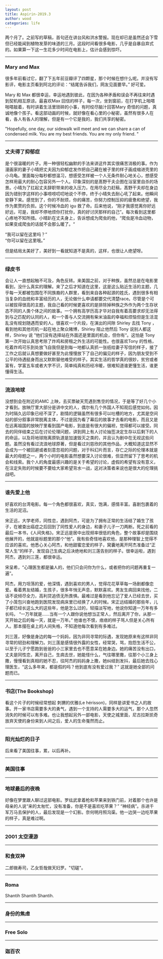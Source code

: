 ```yaml
---
layout: post
title: Aspirin-2019.3
author: wood
categories: life
---
```



两个月了。之前写的草稿，首句还在讲台风和洪水警报。现在却已是虽然还会下雪但已经能闻到植物发芽的味道的三月。这段时间看很多电影，几乎是自暴自弃式的。如果算一下这一生花多少时间在电影上，估计会感到惊吓。

------

### Mary and Max
很多年前看过它，翻了下五年前豆瓣评了四颗星，那个时候在想什么呢。并没有写影评，电影主页看到阿北的评论：“结尾告诉我们，网友见面要早。” 好可爱。

Mary 和 Max 都很幸运，幸运地遇到彼此，在因为各种矛盾和误会不再往来时遇到契机相互原谅。最喜欢Max 回信的样子，每一次，坐到窗前，在打字机上啪嗒啪嗒敲着，有时讲着生活里琐碎的小事，有时绞尽脑汁回答Mary 奇怪的问题，真诚地像个孩子。看这部动画的时候，就好像在看心里的小秘密，虽然有很多人在看，各人有各人的理解，但是有一个它是我的，我们共享的秘密。

"Hopefully, one day, our sidewalk will meet and we can share a can of condensed milk. You are my best friends. You are my only friend. "

------

### 丈夫得了抑郁症
是个很温暖的片子。用一种很轻松幽默的手法来讲这件其实很痛苦消极的事。作为漫画家的妻子小晴把丈夫因为抑郁症发作把自己藏在被子里的样子画成缩进壳里的小乌龟。里面每分每秒都想温习，想感受怎样被一个人无条件耐心地关心，想感受怎样用最大的耐心包容另外一个人。印象深刻的是髙野干夫企图在浴室里自杀的场景。小晴为了扛起丈夫辞职带来的收入压力，在用尽全力赶稿，髙野干夫却在身边因为错别字这样的小事唠唠叨叨地说个不停，终于小晴失去耐心吼了起来。他瞬间安静下来。感觉到了，你的不耐烦，你的痛苦，你努力控制压抑的疲惫和绝望，我作为累赘的负担。这个时候冷血的 igu 救了命。后来他说，“刚才我感觉离你好远好远，可是，我却不停地烦你打扰你，真的好讨厌那样的自己”。每次看到这里都心疼地不知所措。小晴趴在丈夫身上，告诉想成为爬虫的他，“爬虫是冷血动物，如果变成爬虫的话就不会那么暖了。“

“我可以留在这里吗？”
<br>“你可以留在这里哦。”

但是结局太美好了，美好到一看就知道不是真的，这样，也很让人绝望呀。

------

### 绿皮书
会让人一直想起触不可及，角色反转。来美国之前，对于种族，虽然总是在电影里看到，没什么真实的理解。来了之后才知道在这里，这是这么贴近生活的主题，几乎每一天都被包围在不同族裔的人群里，看到来自各种起源的姓氏，遇到很多有相当复杂的血统和丰富经历的人，无论做什么申请都要交代清楚race。尽管是个可以被拔得很高的主题，我自己看的时候更喜欢的是排除掉种族之外作为两个生存状态不同的人类个体之间的故事。一个拥有高学历高才华对自我有着高要求却无法得到与之匹配的认同的人，和一个善与人交流拥有柴米油盐的幸福和烦恼但是生活混乱没有规划随遇而安的人。很喜欢一个片段，在演出的间隙 Shirley 去找 Tony ，看到他和其他司机一起在地上聚众赌博，Shirley 阻止他然后 Tony 说别人都这样，Shirley 说 ”他们没有选择站在外面还是里面的机会，但你有“。这怕是 Tony 第一次开始认真思考除了炸鸡和房租之外生活的可能性。也很喜欢Tony 的性格，吃着炸鸡可乐到处放飞自我但是到每一地都认真抓一张纸给妻子写信的样子，接了工作之后就认真想要做好甚至为此慢慢放下了自己的偏见的样子，因为朋友受到不公平的待遇挺身而出又默默替他难受的样子。其实生活的哲学真的很妙，贫穷或者富有，学富五车或者大字不识，简单纯真和历经冷暖，很难知道谁更懂生活，谁更懂得生活。

------

### 流浪地球
没想到会在附近的AMC 上映，去买票破天荒遇到售空的情况，于是等了好几个小才看到。放映厅里大部分是讲中文的人，偶尔有几个外国人不知观后感觉如何。因为时隔久远印象已经不深了，剧情的逻辑虽然有很多可以吐槽的地方，尤其是空间站的部分叙事非常脱离主体，不过是因为看了幕后的故事才去看的电影，而且又是在远离祖国的放映厅里看到国产电影，到底是有很大的偏袒，觉得都可以接受。同去的同伴结束之后在讨论伦理问题，讲到网上有人讨论抽签决定生存以后剩下的人的命运，以及将地球拖离原轨道是加速毁灭之类的，并且认为剧中在无视这些问题。虽然没有看过流浪地球原著，但是看过刘慈欣的其他作品，大概知道这显然不会成为一个被回避或者刻意忽视的问题，对于科幻片而言，存亡之际的伦理本就是最大的母题之一，两个小时的电影虽然想要深入讨论很难，但显然留下了思考的机会和线索。我个人的角度最感兴趣的是关于希望的讨论，虚假的希望有没有意义，在注定失败的时候要不要给大家希望背水一战，这对决策者来说也是很大的伦理挑战吧。

------

### 谁先爱上他
好喜欢的台湾电影。每一个角色都很喜欢，真实，饱满，感情丰富。喜剧包裹着的生活的泥沼。

宋正远，大学老师，同性恋，遇到阿杰，可是为了拥有正常的生活结了婚生了孩子，在被查出癌症之后回到了同性爱人的身边，和妻子儿子一刀两断。死之前看的最后一本书，《人间失格》。宋正远是居中出现频率很低的角色，整个故事却是围绕他展开的，他就是标题里的那个“他”。我有些奇怪地喜欢他，是那种理智上觉得不应该的喜欢。他悉心关心阿杰，和他甜蜜恋爱的样子，窝囊地离开阿杰准备过“正常人生“的样子，发现自己生病之后决绝地和刘三莲告别的样子。很幸运啦，遇到阿杰，遇到刘三莲，都很幸运。

宋呈希，“心理医生都是骗人的，他们只会问你为什么，或者把你的问题再重复一遍”。

阿杰，用力坦荡的爱，他深情，遇到喜欢的男人，觉得花花草草每一场剧都像恋爱。看着男友结婚，生孩子，很多年悄无声息，默默喜欢。男友生病回来找他，二话不说倾尽全力，高利贷追债无所畏惧。最难过是看到他忘记了爱人已经去世，买了小笼包兴奋地跑到医院发现病床里已经换了人的时候。宋正远结婚的那些年，儿子都已经长这么大的这些年，他是怎么过的，轻描淡写地，他说你知道一万年有多长吗， “一万年就是……当有一个人跟你说他想当正常人，然后离开了你，从那一天开始之后的每一天，就是一万年。” 他谁也不恨，痞痞的样子骂人但是关心所有人。那本摆在桌上的人间失格，不知道他每次看到有多难过。

刘三莲，好像是身边的每一个妈妈，因为非同寻常的际遇，发现她原来有这样非同寻常的韧劲和理解力。刘三莲是感情很外露的女性，经常哭，骂，抱怨生活不公，以至于儿子宁愿跑到爸爸的小三家里去也不愿意呆在她身边。她的痛苦没有出口，丈夫是同性恋，离开自己，生病去世，她能怪什么，气往哪里撒，往那个小三身上撒，慢慢看到真相的她不忍，往阿杰的妈妈身上撒，她纠结到发抖，最后她去找心理医生，“这么多年来，都是假的吗？他到底有没有爱过我？” 这就是她全部的问题而已。

------

### 书店(The Bookshop)
看这个片子的时候经常想起 刺猬的优雅(Le hérisson)，同样是讲爱书之人的故事。开一家书店需要多大的勇气，遇到一个支持的人需要多大的运气，那个人忽然消失的时候可以有多难。也让我想起另外一部电影，天使之城里面，尼古拉斯凯奇放弃天使的身份来到人间之后，爱人的生命戛然而止。

------

### 阳光灿烂的日子
后来看了美国往事，累，以后再补。

------

### 美国往事

------

### 地球最后的夜晚
好像在梦里跟人聊过这部电影。罗纮武拿着枪和苹果来到铁门前，对着那个也许是母亲的人说“来的太匆忙，没有准备，你是不是喜欢吃苹果？” “神经病”。杀进千军万马去保护的人，最后发现是一个幻影。奈何明月照沟渠。他一边哭一边吃苹果的样子，真是难过啊。

------

### 2001 太空漫游

------

### 和食双神
二郎做寿司，乙女哲哉做天妇罗。"切磋"。

------

### Roma
Shantih Shantih Shantih.

------

### 身份的焦虑

------

### Free Solo

------

### 迦百农









